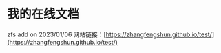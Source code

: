 # 我的在线文档

zfs add on 2023/01/06
网站链接：[https://zhangfengshun.github.io/test/](https://zhangfengshun.github.io/test/)
